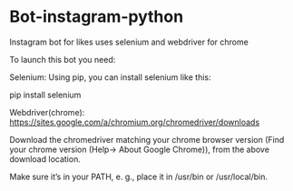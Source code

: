 # Bot-instagram-python
Instagram bot for likes uses selenium and webdriver for chrome

To launch this bot you need:

Selenium:    Using pip, you can install selenium like this:

pip install selenium


Webdriver(chrome):  https://sites.google.com/a/chromium.org/chromedriver/downloads

Download the chromedriver matching your chrome browser version (Find your chrome version (Help-> About Google Chrome)), from the above download location.

Make sure it’s in your PATH, e. g., place it in /usr/bin or /usr/local/bin.
